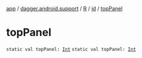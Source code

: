 [app](../../../index.md) / [dagger.android.support](../../index.md) / [R](../index.md) / [id](index.md) / [topPanel](./top-panel.md)

# topPanel

`static val topPanel: `[`Int`](https://kotlinlang.org/api/latest/jvm/stdlib/kotlin/-int/index.html)
`static val topPanel: `[`Int`](https://kotlinlang.org/api/latest/jvm/stdlib/kotlin/-int/index.html)